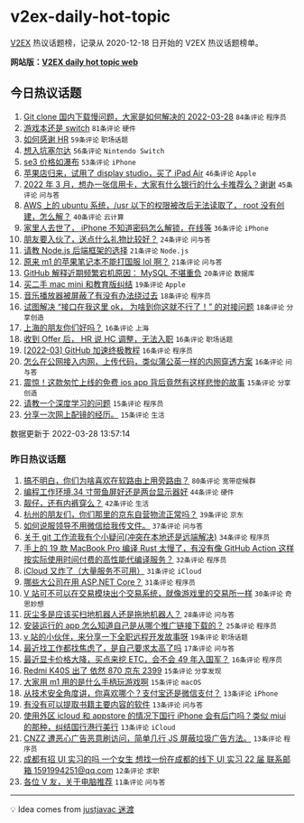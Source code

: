 # v2ex-daily-hot-topic

[V2EX](https://www.v2ex.com/) 热议话题榜，记录从 2020-12-18 日开始的 V2EX 热议话题榜单。

**网站版：[V2EX daily hot topic web](https://boojack.github.io/v2ex-daily-hot-topic-web/)**

## 今日热议话题

<!-- TODAY BEGIN -->

1. [Git clone 国内下载慢问题，大家是如何解决的 2022-03-28](https://www.v2ex.com/t/843313) `84条评论` `程序员`
1. [游戏本还是 switch](https://www.v2ex.com/t/843300) `81条评论` `硬件`
1. [如何感谢 HR](https://www.v2ex.com/t/843295) `59条评论` `职场话题`
1. [想入坑塞尔达](https://www.v2ex.com/t/843317) `56条评论` `Nintendo Switch`
1. [se3 价格如瀑布](https://www.v2ex.com/t/843297) `53条评论` `iPhone`
1. [苹果店归来，试用了 display studio，买了 iPad Air](https://www.v2ex.com/t/843382) `46条评论` `Apple`
1. [2022 年 3 月，想办一张信用卡，大家有什么银行的什么卡推荐么？谢谢](https://www.v2ex.com/t/843353) `45条评论` `问与答`
1. [AWS 上的 ubuntu 系统，/usr 以下的权限被改后无法读取了， root 没有创建，怎么解？](https://www.v2ex.com/t/843322) `40条评论` `云计算`
1. [家里人去世了， iPhone 不知道密码怎么解锁，在线等](https://www.v2ex.com/t/843462) `36条评论` `iPhone`
1. [朋友要入伙了，送点什么礼物比较好？](https://www.v2ex.com/t/843404) `24条评论` `问与答`
1. [请教 Node.js 后端框架的选择](https://www.v2ex.com/t/843442) `21条评论` `Node.js`
1. [原来 m1 的苹果笔记本不能打国服 lol 啊？](https://www.v2ex.com/t/843303) `21条评论` `问与答`
1. [GitHub 解释近期频繁宕机原因： MySQL 不堪重负](https://www.v2ex.com/t/843376) `20条评论` `数据库`
1. [买二手 mac mini 和教育版纠结](https://www.v2ex.com/t/843345) `19条评论` `Apple`
1. [音乐播放器被屏蔽了有没有办法绕过去](https://www.v2ex.com/t/843425) `18条评论` `程序员`
1. [试图解决 “接口在我这里 ok， 为啥到你这就不行了！” 的对接问题](https://www.v2ex.com/t/843397) `18条评论` `分享创造`
1. [上海的朋友你们好吗？](https://www.v2ex.com/t/843460) `16条评论` `上海`
1. [收到 Offer 后， HR 说 HC 调整，无法入职](https://www.v2ex.com/t/843424) `16条评论` `职场话题`
1. [[2022-03] GitHub 加速终极教程](https://www.v2ex.com/t/843383) `16条评论` `程序员`
1. [怎么在公网接入内网，上传代码，类似蒲公英一样的内网穿透方案](https://www.v2ex.com/t/843284) `16条评论` `问与答`
1. [震惊！这款匆忙上线的免费 ios app 背后竟然有这样悲惨的故事](https://www.v2ex.com/t/843447) `15条评论` `分享创造`
1. [请教一个深度学习的问题](https://www.v2ex.com/t/843403) `15条评论` `程序员`
1. [分享一次网上配镜的经历。](https://www.v2ex.com/t/843358) `15条评论` `生活`

数据更新于 2022-03-28 13:57:14

<!-- TODAY END -->

### 昨日热议话题

<!-- YESTERDAY BEGIN -->

1. [搞不明白，你们为啥喜欢在软路由上用旁路由？](https://www.v2ex.com/t/843160) `80条评论` `宽带症候群`
1. [编程工作环境,34 寸带鱼屏好还是两台显示器好](https://www.v2ex.com/t/843139) `44条评论` `硬件`
1. [靓仔，还有内裤穿么？](https://www.v2ex.com/t/843163) `42条评论` `生活`
1. [杭州的朋友们，你们那里的京东自营物流正常吗？](https://www.v2ex.com/t/843181) `39条评论` `京东`
1. [如何说服领导不用微信给我传文件。](https://www.v2ex.com/t/843189) `37条评论` `问与答`
1. [关于 git 工作流我有个小疑问(冲突在本地还是远端解决)](https://www.v2ex.com/t/843165) `34条评论` `程序员`
1. [手上的 19 款 MacBook Pro 编译 Rust 太慢了，有没有像 GitHub Action 这样按实际使用时间付费的高性能代编译服务？](https://www.v2ex.com/t/843214) `32条评论` `程序员`
1. [iCloud 又炸了（大量服务不可用）](https://www.v2ex.com/t/843154) `31条评论` `iCloud`
1. [哪些大公司在用 ASP.NET Core？](https://www.v2ex.com/t/843173) `31条评论` `程序员`
1. [V 站可不可以在交易模块出个交易系统，就像游戏里的交易所一样](https://www.v2ex.com/t/843131) `30条评论` `奇思妙想`
1. [灰尘多是应该买扫地机器人还是拖地机器人？](https://www.v2ex.com/t/843177) `28条评论` `问与答`
1. [安装运行的 app 怎么知道自己是从哪个推广链接下载的？](https://www.v2ex.com/t/843146) `25条评论` `程序员`
1. [v 站的小伙伴，来分享一下全职远程开发故事呀](https://www.v2ex.com/t/843215) `19条评论` `职场话题`
1. [最近找工作都找焦虑了，是自己要求太高了吗](https://www.v2ex.com/t/843235) `17条评论` `问与答`
1. [最近显卡价格大降，买点来挖 ETC，会不会 49 年入国军？](https://www.v2ex.com/t/843248) `16条评论` `程序员`
1. [Redmi K40S 出了 依然 870 京东 2399](https://www.v2ex.com/t/843176) `15条评论` `分享发现`
1. [大家用 m1 用的是什么手柄玩游戏啊](https://www.v2ex.com/t/843143) `15条评论` `macOS`
1. [从技术安全角度讲，你喜欢哪个？支付宝还是微信支付？](https://www.v2ex.com/t/843251) `13条评论` `iPhone`
1. [有没有可以提取书籍主要内容的软件](https://www.v2ex.com/t/843229) `13条评论` `问与答`
1. [使用外区 icloud 和 appstore 的情况下国行 iPhone 会有后门吗？类似 miui 的那种，纠结国行港行美行](https://www.v2ex.com/t/843228) `13条评论` `iCloud`
1. [CNZZ 遭恶心广告恶意刷访问，简单几行 JS 屏蔽垃圾广告方法。](https://www.v2ex.com/t/843159) `13条评论` `程序员`
1. [成都有招 UI 实习的吗 一个女生 想找一份在成都的线下 UI 实习 22 届 联系邮箱 1591994251@qq.com](https://www.v2ex.com/t/843208) `12条评论` `求职`
1. [各位 V 友，关于电脑推荐](https://www.v2ex.com/t/843207) `11条评论` `问与答`

<!-- YESTERDAY END -->

---

💡 Idea comes from [justjavac 迷渡](https://github.com/justjavac/)
